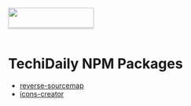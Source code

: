 
<br/>
<a href="https://www.buymeacoffee.com/iansun"><img src="https://www.buymeacoffee.com/assets/img/custom_images/orange_img.png" style="height: 41px !important; width: 174px !important; box-shadow: 0px 3px 2px 0px rgba(190, 190, 190, 0.5) !important; -webkit-box-shadow: 0px 3px 2px 0px rgba(190, 190, 190, 0.5) !important; "  target="_blank"></a>
<br/><br/>

# TechiDaily NPM Packages

* [reverse-sourcemap](https://www.npmjs.com/package/@techidaily/reverse-sourcemap)
* [icons-creator](https://www.npmjs.com/package/icons-creator)


<script data-name="BMC-Widget" data-cfasync="false" src="https://cdnjs.buymeacoffee.com/1.0.0/widget.prod.min.js" data-id="iansun" data-description="Support me on Buy me a coffee!" data-message="" data-color="#FF813F" data-position="Right" data-x_margin="18" data-y_margin="18"></script>
